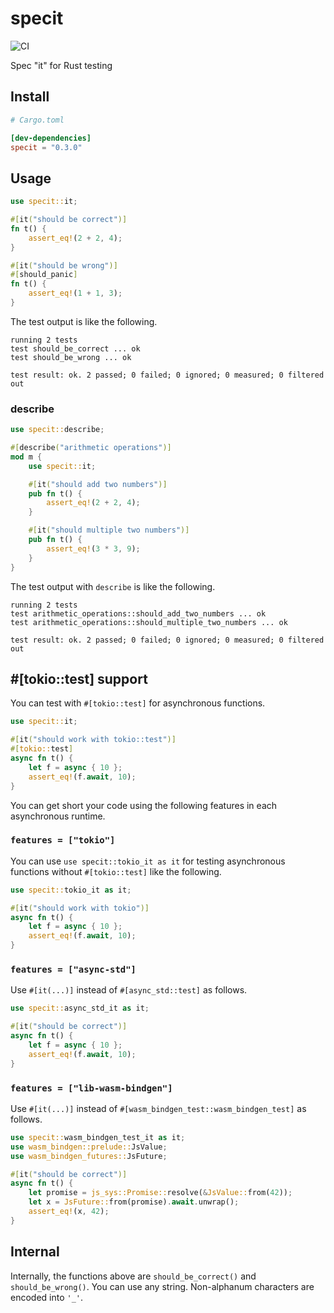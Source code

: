 # specit
![CI](https://github.com/nwtgck/specit-rust/workflows/CI/badge.svg)

Spec "it" for Rust testing

## Install

```toml
# Cargo.toml

[dev-dependencies]
specit = "0.3.0"
```

## Usage

```rust
use specit::it;

#[it("should be correct")]
fn t() {
    assert_eq!(2 + 2, 4);
}

#[it("should be wrong")]
#[should_panic]
fn t() {
    assert_eq!(1 + 1, 3);
}
```

The test output is like the following.

```
running 2 tests
test should_be_correct ... ok
test should_be_wrong ... ok

test result: ok. 2 passed; 0 failed; 0 ignored; 0 measured; 0 filtered out
```

### describe

```rust
use specit::describe;

#[describe("arithmetic operations")]
mod m {
    use specit::it;

    #[it("should add two numbers")]
    pub fn t() {
        assert_eq!(2 + 2, 4);
    }

    #[it("should multiple two numbers")]
    pub fn t() {
        assert_eq!(3 * 3, 9);
    }
}
```

The test output with `describe` is like the following.

```
running 2 tests
test arithmetic_operations::should_add_two_numbers ... ok
test arithmetic_operations::should_multiple_two_numbers ... ok

test result: ok. 2 passed; 0 failed; 0 ignored; 0 measured; 0 filtered out
```

## #[tokio::test] support

You can test with `#[tokio::test]` for asynchronous functions.
```rust
use specit::it;

#[it("should work with tokio::test")]
#[tokio::test]
async fn t() {
    let f = async { 10 };
    assert_eq!(f.await, 10);
}
```

You can get short your code using the following features in each asynchronous runtime.

### `features = ["tokio"]`

You can use `use specit::tokio_it as it` for testing asynchronous functions without `#[tokio::test]` like the following.

```rust
use specit::tokio_it as it;

#[it("should work with tokio")]
async fn t() {
    let f = async { 10 };
    assert_eq!(f.await, 10);
}
```

### `features = ["async-std"]`

Use `#[it(...)]` instead of `#[async_std::test]` as follows.

```rust
use specit::async_std_it as it;

#[it("should be correct")]
async fn t() {
    let f = async { 10 };
    assert_eq!(f.await, 10);
}
```

### `features = ["lib-wasm-bindgen"]`

Use `#[it(...)]` instead of `#[wasm_bindgen_test::wasm_bindgen_test]` as follows.

```rust
use specit::wasm_bindgen_test_it as it;
use wasm_bindgen::prelude::JsValue;
use wasm_bindgen_futures::JsFuture;

#[it("should be correct")]
async fn t() {
    let promise = js_sys::Promise::resolve(&JsValue::from(42));
    let x = JsFuture::from(promise).await.unwrap();
    assert_eq!(x, 42);
}
```

## Internal

Internally, the functions above are `should_be_correct()` and `should_be_wrong()`. You can use any string. Non-alphanum characters are encoded into `'_'`.

